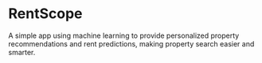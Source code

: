 # RentScope
A simple app using machine learning to provide personalized property recommendations and rent predictions, making property search easier and smarter.
